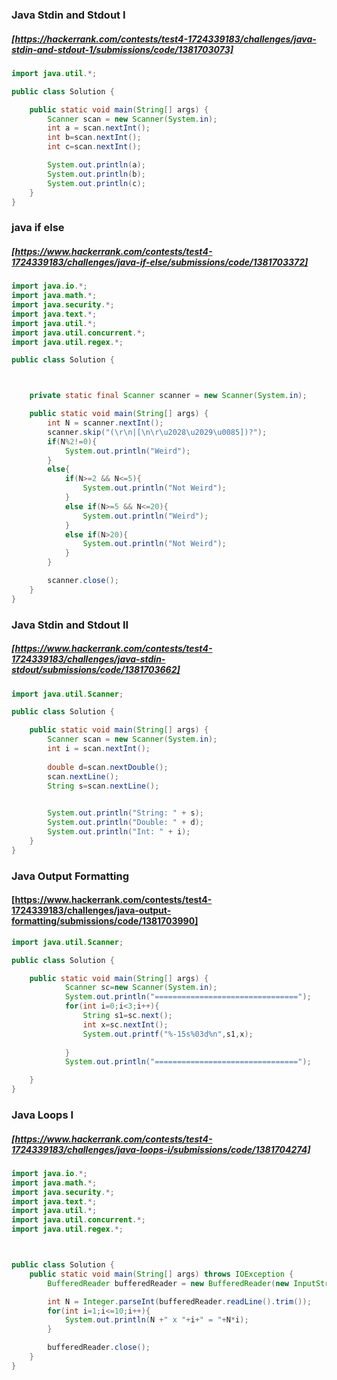 ### Java Stdin and Stdout I
##### [https://hackerrank.com/contests/test4-1724339183/challenges/java-stdin-and-stdout-1/submissions/code/1381703073]
```java
import java.util.*;

public class Solution {

    public static void main(String[] args) {
        Scanner scan = new Scanner(System.in);
        int a = scan.nextInt();
        int b=scan.nextInt();
        int c=scan.nextInt();

        System.out.println(a);
        System.out.println(b);
        System.out.println(c);
    }
}
```

### java if else
##### [https://www.hackerrank.com/contests/test4-1724339183/challenges/java-if-else/submissions/code/1381703372]
```java
import java.io.*;
import java.math.*;
import java.security.*;
import java.text.*;
import java.util.*;
import java.util.concurrent.*;
import java.util.regex.*;

public class Solution {



    private static final Scanner scanner = new Scanner(System.in);

    public static void main(String[] args) {
        int N = scanner.nextInt();
        scanner.skip("(\r\n|[\n\r\u2028\u2029\u0085])?");
        if(N%2!=0){
            System.out.println("Weird");
        }
        else{
            if(N>=2 && N<=5){
                System.out.println("Not Weird");
            }
            else if(N>=5 && N<=20){
                System.out.println("Weird");
            }
            else if(N>20){
                System.out.println("Not Weird");
            }
        }

        scanner.close();
    }
}

```
### Java Stdin and Stdout II
##### [https://www.hackerrank.com/contests/test4-1724339183/challenges/java-stdin-stdout/submissions/code/1381703662]
```java
import java.util.Scanner;

public class Solution {

    public static void main(String[] args) {
        Scanner scan = new Scanner(System.in);
        int i = scan.nextInt();
        
        double d=scan.nextDouble();
        scan.nextLine();
        String s=scan.nextLine();
        

        System.out.println("String: " + s);
        System.out.println("Double: " + d);
        System.out.println("Int: " + i);
    }
}
```
### Java Output Formatting
#### [https://www.hackerrank.com/contests/test4-1724339183/challenges/java-output-formatting/submissions/code/1381703990]
```java
import java.util.Scanner;

public class Solution {

    public static void main(String[] args) {
            Scanner sc=new Scanner(System.in);
            System.out.println("================================");
            for(int i=0;i<3;i++){
                String s1=sc.next();
                int x=sc.nextInt();
                System.out.printf("%-15s%03d%n",s1,x);
                
            }
            System.out.println("================================");

    }
}
```
### Java Loops I
##### [https://www.hackerrank.com/contests/test4-1724339183/challenges/java-loops-i/submissions/code/1381704274]
```java
import java.io.*;
import java.math.*;
import java.security.*;
import java.text.*;
import java.util.*;
import java.util.concurrent.*;
import java.util.regex.*;



public class Solution {
    public static void main(String[] args) throws IOException {
        BufferedReader bufferedReader = new BufferedReader(new InputStreamReader(System.in));

        int N = Integer.parseInt(bufferedReader.readLine().trim());
        for(int i=1;i<=10;i++){
            System.out.println(N +" x "+i+" = "+N*i);
        }

        bufferedReader.close();
    }
}
```
###
